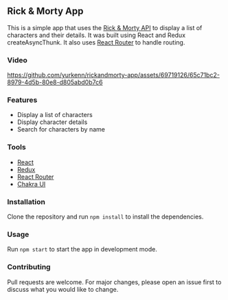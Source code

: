 ## Rick & Morty App

This is a simple app that uses the [Rick & Morty API](https://rickandmortyapi.com/) to display a list of characters and their details. It was built using React and Redux createAsyncThunk. It also uses [React Router](https://reactrouter.com/) to handle routing.

### Video 



https://github.com/yurkenn/rickandmorty-app/assets/69719126/65c71bc2-8979-4d5b-80e8-d805abd0b7c6



### Features

- Display a list of characters
- Display character details
- Search for characters by name

### Tools

- [React](https://reactjs.org/)
- [Redux](https://redux.js.org/)
- [React Router](https://reactrouter.com/)
- [Chakra UI](https://chakra-ui.com/)

### Installation

Clone the repository and run `npm install` to install the dependencies.

### Usage

Run `npm start` to start the app in development mode.

### Contributing

Pull requests are welcome. For major changes, please open an issue first to discuss what you would like to change.
